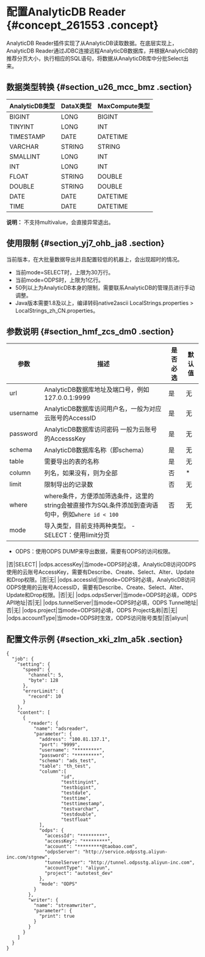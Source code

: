 # 配置AnalyticDB Reader {#concept_261553 .concept}

AnalyticDB Reader插件实现了从AnalyticDB读取数据。在底层实现上，AnalyticDB Reader通过JDBC连接远程AnalyticDB数据库，并根据AnalyticDB的推荐分页大小，执行相应的SQL语句，将数据从AnalyticDB库中分批Select出来。

## 数据类型转换 {#section_u26_mcc_bmz .section}

|AnalyticDB类型|DataX类型|MaxCompute类型|
|------------|-------|------------|
|BIGINT|LONG|BIGINT|
|TINYINT|LONG|INT|
|TIMESTAMP|DATE|DATETIME|
|VARCHAR|STRING|STRING|
|SMALLINT|LONG|INT|
|INT|LONG|INT|
|FLOAT|STRING|DOUBLE|
|DOUBLE|STRING|DOUBLE|
|DATE|DATE|DATETIME|
|TIME|DATE|DATETIME|

**说明：** 不支持multivalue，会直接异常退出。

## 使用限制 {#section_yj7_ohb_ja8 .section}

当前版本，在大批量数据导出并且配置较低的机器上，会出现超时的情况。

-   当前mode=SELECT时，上限为30万行。
-   当前​mode=ODPS时，上限为1亿行。
-   50列以上为AnalyticDB本身的限制，需要联系AnalyticDB的管理员进行手动调整。
-   Java版本需要1.8及以上，编译转码native2ascii LocalStrings.properties \> LocalStrings\_zh\_CN.properties。

## 参数说明 {#section_hmf_zcs_dm0 .section}

|参数|描述|是否必选|默认值|
|--|--|----|---|
|url|AnalyticDB数据库地址及端口号，例如 127.0.0.1:9999|是|无|
|username|AnalyticDB数据库访问用户名，一般为对应云账号的AccessID|是|无|
|password|AnalyticDB数据库访问密码 一般为云账号的AccesssKey|是|无|
|schema|AnalyticDB数据库名称（即schema）|是|无|
|table|需要导出的表的名称|是|无|
|column|列名，如果没有，则为全部|否|\*|
|limit|限制导出的记录数|否|无|
|where|where条件，方便添加筛选条件，这里的string会被直接作为SQL条件添加到查询语句中，例如`where id < 100`|否|无|
|mode|导入类型，目前支持两种类型。 -   SELECT：使用limit分页
-   ODPS：使用ODPS DUMP来导出数据，需要有ODPS的访问权限。

 |否|SELECT|
|odps.accessKey|当mode=ODPS时必填，AnalyticDB访问ODPS使用的云账号AccessKey，需要有Describe、Create、Select、Alter、Update和Drop权限。|否|无|
|odps.accessId|当mode=ODPS时必填，AnalyticDB访问ODPS使用的云账号AccessID，需要有Describe、Create、Select、Alter、Update和Drop权限。|否|无|
|odps.odpsServer|当mode=ODPS时必填，ODPS API地址|否|无|
|odps.tunnelServer|当mode=ODPS时必填，ODPS Tunnel地址|否|无|
|odps.project|当mode=ODPS时必填，ODPS Project名称|否|无|
|odps.accountType|当mode=ODPS时生效，ODPS访问账号类型|否|aliyun|

## 配置文件示例 {#section_xki_zlm_a5k .section}

``` {#codeblock_bl2_ruf_xf5}
{
  "job": {
    "setting": {
      "speed": {
        "channel": 5,
        "byte": 128
      },
      "errorLimit": {
        "record": 10
      }
    },
    "content": [
      {
        "reader": {
          "name": "adsreader",
          "parameter": {
            "address": "100.81.137.1",
            "port": "9999",
            "username": "*********",
            "password": "*********",
            "schema": "ads_test",
            "table": "th_test",
            "column":[
                    "id",
                    "testtinyint",
                    "testbigint",
                    "testdate",
                    "testtime",
                    "testtimestamp",
                    "testvarchar",
                    "testdouble",
                    "testfloat"
            ],
            "odps": {
              "accessId": "*********",
              "accessKey": "*********",
              "account": "*********@taobao.com",
              "odpsServer": "http://service.odpsstg.aliyun-inc.com/stgnew",
              "tunnelServer": "http://tunnel.odpsstg.aliyun-inc.com",
              "accountType": "aliyun",
              "project": "autotest_dev"
            },
            "mode": "ODPS"
          }
        },
        "writer": {
          "name": "streamwriter",
          "parameter": {
            "print": true
          }
        }
      }
    ]
  }
}
```

